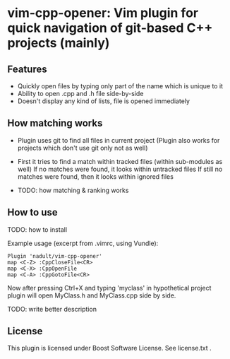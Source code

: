 # vim-cpp-opener: Vim plugin for quick navigation of git-based C++ projects (mainly)

## Features
- Quickly open files by typing only part of the name which is unique to it
- Ability to open .cpp and .h file side-by-side
- Doesn't display any kind of lists, file is opened immediately


## How matching works

- Plugin uses git to find all files in current project
  (Plugin also works for projects which don't use git only not as well)

- First it tries to find a match within tracked files (within sub-modules as well)
  If no matches were found, it looks within untracked files
  If still no matches were found, then it looks within ignored files

- TODO: how matching & ranking works
 
## How to use

TODO: how to install  

Example usage (excerpt from .vimrc, using Vundle):

```
Plugin 'nadult/vim-cpp-opener' 
map <C-Z> :CppCloseFile<CR>
map <C-X> :CppOpenFile 
map <C-A> :CppGotoFile<CR>
```

Now after pressing Ctrl+X and typing 'myclass' in hypothetical project
plugin will open MyClass.h and MyClass.cpp side by side.

TODO: write better description

## License

This plugin is licensed under Boost Software License. See license.txt .
